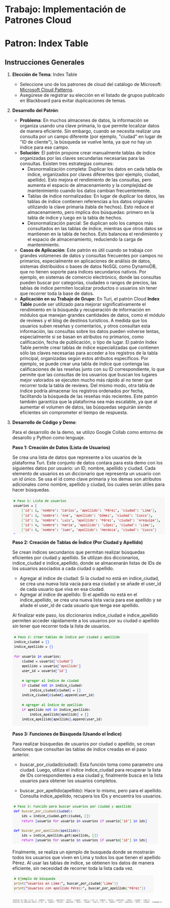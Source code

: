 
# Trabajo: Implementación de Patrones Cloud

# Patron: Index Table

## Instrucciones Generales

1. **Elección de Tema**: Index Table

   - Seleccione uno de los patrones de cloud del catálogo de Microsoft: [Microsoft Cloud Patterns](https://learn.microsoft.com/en-us/azure/architecture/patterns/).
   - Asegúrese de registrar su elección en el listado de grupos publicado en Blackboard para evitar duplicaciones de temas.

2. **Desarrollo del Patrón**:
   
   - **Problema**: En muchos almacenes de datos, la información se organiza usando una clave primaria, lo que permite localizar datos de manera eficiente. Sin embargo, cuando se necesita realizar una consulta por un campo diferente (por ejemplo, "ciudad" en lugar de "ID de cliente"), la búsqueda se vuelve lenta, ya que no hay un índice para ese campo.
   - **Solución**: El patrón propone crear manualmente tablas de índice organizadas por las claves secundarias necesarias para las consultas. Existen tres estrategias comunes:
      -  Desnormalización completa: Duplicar los datos en cada tabla de índice, organizados por claves diferentes (por ejemplo, ciudad, apellido). Esto mejora el rendimiento de las consultas, pero aumenta el espacio de almacenamiento y la complejidad de mantenimiento cuando los datos cambian frecuentemente.
      - Tablas de índice normalizadas: En lugar de duplicar los datos, las tablas de índice contienen referencias a los datos originales utilizando la clave primaria (tabla de hechos). Esto reduce el almacenamiento, pero implica dos búsquedas: primero en la tabla de índice y luego en la tabla de hechos.
      - Desnormalización parcial: Se duplican solo los campos más consultados en las tablas de índice, mientras que otros datos se mantienen en la tabla de hechos. Esto balancea el rendimiento y el espacio de almacenamiento, reduciendo la carga de mantenimiento.
   - **Casos de Aplicación**: Este patrón es útil cuando se trabaja con grandes volúmenes de datos y consultas frecuentes por campos no primarios, especialmente en aplicaciones de análisis de datos, sistemas distribuidos o bases de datos NoSQL como DynamoDB, que no tienen soporte para índices secundarios nativos.
   Por ejemplo, en sistemas de comercio electrónico, donde las consultas pueden buscar por categorías, ciudades o rangos de precios, las tablas de índice permiten localizar productos o usuarios sin tener que recorrer toda la base de datos.
   - **Aplicación en su Trabajo de Grupo**: En Turi, el patrón Cloud **Index Table** puede ser utilizado para mejorar significativamente el rendimiento en la búsqueda y recuperación de información en módulos que manejan grandes cantidades de datos, como el módulo de reviews y el blog de destinos turísticos. A medida que los usuarios suben reseñas y comentarios, y otros consultan esta información, las consultas sobre los datos pueden volverse lentas, especialmente si se basan en atributos no primarios, como calificación, fecha de publicación, o tipo de lugar. El patrón Index Table permite crear tablas de índice especializadas que contienen sólo las claves necesarias para acceder a los registros de la tabla principal, organizadas según estos atributos específicos.
   Por ejemplo, se puede crear una tabla de índice que contenga las calificaciones de las reseñas junto con su ID correspondiente, lo que permite que las consultas de los usuarios que buscan los lugares mejor valorados se ejecuten mucho más rápido al no tener que recorrer toda la tabla de reviews. Del mismo modo, otra tabla de índice podría almacenar los registros ordenados por fecha, facilitando la búsqueda de las reseñas más recientes.
   Este patrón también garantiza que la plataforma sea más escalable, ya que al aumentar el volumen de datos, las búsquedas seguirán siendo eficientes sin comprometer el tiempo de respuesta. 
3. **Desarrollo de Código y Demo**:

   Para el desarrollo de la demo, se utilizo Google Collab como entorno de desarollo y Python como lenguaje.

   **Paso 1: Creación de Datos (Lista de Usuarios)**

   Se crea una lista de datos que represente a los usuarios de la plataforma Turi. Este conjunto de datos contara para esta demo con los siguientes datos por usuario: un ID, nombre, apellido y ciudad. Cada elemento de usuarios es un diccionario que representa un usuario con un id único. Se usa el id como clave primaria y los demas son atributos adicionales como nombre, apellido y ciudad, los cuales serán útiles para hacer búsquedas.

   ![1](images/1.png)

   **Paso 2: Creación de Tablas de Índice (Por Ciudad y Apellido)**

   Se crean índices secundarios que permitan realizar búsquedas eficientes por ciudad y apellido. Se utilizan dos diccionarios, indice_ciudad e indice_apellido, donde se almacenarán listas de IDs de los usuarios asociados a cada ciudad o apellido.

   - Agregar al indice de ciudad: Si la ciudad no está en indice_ciudad, se crea una nueva lista vacía para esa ciudad y se añade el user_id de cada usuario que viva en esa ciudad.
   - Agregar al indice de apellido: Si el apellido no está en el indice_apellido, se crea una nueva lista vacia para ese apellido y se añade el user_id de cada usuario que tenga ese apellido.
   
   Al finalizar este paso, los diccionarios indice_ciudad e indice_apellido permiten acceder rápidamente a los usuarios por su ciudad o apellido sin tener que recorrer toda la lista de usuarios.

   ![2](images/2.png)


   **Paso 3: Funciones de Búsqueda (Usando el Índice)**

   Para realizar búsquedas de usuarios por ciudad o apellido, se crean funciones que consultan las tablas de índice creadas en el paso anterior.

   - buscar_por_ciudad(ciudad): Esta función toma como parametro una ciudad. Luego, utiliza el índice indice_ciudad para recuperar la lista de IDs correspondientes a esa ciudad y, finalmente busca en la lista usuarios para obtener los usuarios completos.

   - buscar_por_apellido(apellido): Hace lo mismo, pero para el apellido. Consulta indice_apellido, recupera los IDs y encuentra los usuarios.

   ![3](images/3.png)

   Finalmente, se realiza un ejemplo de busqueda donde se mostrarán todos los usuarios que viven en Lima y todos los que tienen el apellido Pérez. Al usar las tablas de índice, se obtienen los datos de manera eficiente, sin necesidad de recorrer toda la lista cada vez.

   ![4](images/4.png)

   ![5](images/5.png)


